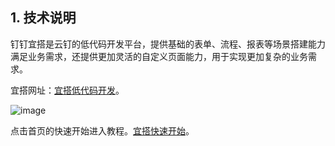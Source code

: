 ## 1. 技术说明
钉钉宜搭是云钉的低代码开发平台，提供基础的表单、流程、报表等场景搭建能力满足业务需求，还提供更加灵活的自定义页面能力，用于实现更加复杂的业务需求。

宜搭网址：[宜搭低代码开发](https://developers.aliwork.com/)。

![image](https://github.com/flower0wine/interview/assets/98141596/be203c1d-20b5-4ceb-a5f7-60290310e65e)

点击首页的快速开始进入教程。[宜搭快速开始](https://developers.aliwork.com/docs/guide/start)。
